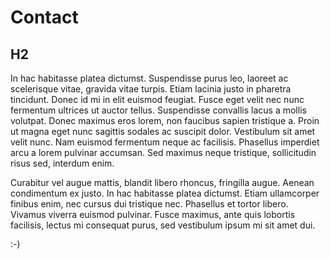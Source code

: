 <!-- title: Lorem Ipsum -->
<!-- subtitle: Dolor Sit -->

# Contact

## H2

In hac habitasse platea dictumst. Suspendisse purus leo, laoreet ac
scelerisque vitae, gravida vitae turpis. Etiam lacinia justo in pharetra
tincidunt. Donec id mi in elit euismod feugiat. Fusce eget velit nec
nunc fermentum ultrices ut auctor tellus. Suspendisse convallis lacus a
mollis volutpat. Donec maximus eros lorem, non faucibus sapien tristique
a. Proin ut magna eget nunc sagittis sodales ac suscipit dolor.
Vestibulum sit amet velit nunc. Nam euismod fermentum neque ac
facilisis. Phasellus imperdiet arcu a lorem pulvinar accumsan. Sed
maximus neque tristique, sollicitudin risus sed, interdum enim.

Curabitur vel augue mattis, blandit libero rhoncus, fringilla augue.
Aenean condimentum ex justo. In hac habitasse platea dictumst. Etiam
ullamcorper finibus enim, nec cursus dui tristique nec. Phasellus et
tortor libero. Vivamus viverra euismod pulvinar. Fusce maximus, ante
quis lobortis facilisis, lectus mi consequat purus, sed vestibulum ipsum
mi sit amet dui.

:-)